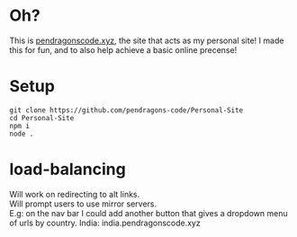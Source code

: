 # Oh?
This is [pendragonscode.xyz](https://pendragonscode.xyz), the site that acts as my personal site! I made this for fun, and to also help achieve a basic online precense!

# Setup
```
git clone https://github.com/pendragons-code/Personal-Site
cd Personal-Site
npm i
node .
```
# load-balancing
Will work on redirecting to alt links.          
Will prompt users to use mirror servers.        
E.g: on the nav bar I could add another button that gives a dropdown menu of urls by country. India: india.pendragonscode.xyz
